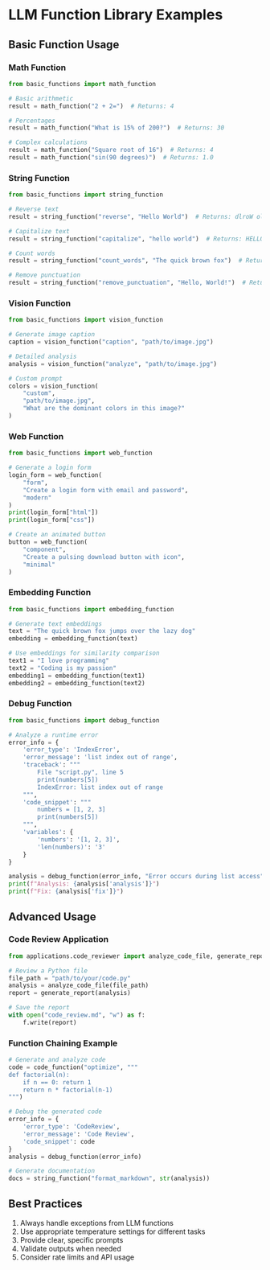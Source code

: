# LLM Function Library Examples

## Basic Function Usage

### Math Function
```python
from basic_functions import math_function

# Basic arithmetic
result = math_function("2 + 2=")  # Returns: 4

# Percentages
result = math_function("What is 15% of 200?")  # Returns: 30

# Complex calculations
result = math_function("Square root of 16")  # Returns: 4
result = math_function("sin(90 degrees)")  # Returns: 1.0
```

### String Function
```python
from basic_functions import string_function

# Reverse text
result = string_function("reverse", "Hello World")  # Returns: dlroW olleH

# Capitalize text
result = string_function("capitalize", "hello world")  # Returns: HELLO WORLD

# Count words
result = string_function("count_words", "The quick brown fox")  # Returns: 4

# Remove punctuation
result = string_function("remove_punctuation", "Hello, World!")  # Returns: Hello World
```

### Vision Function
```python
from basic_functions import vision_function

# Generate image caption
caption = vision_function("caption", "path/to/image.jpg")

# Detailed analysis
analysis = vision_function("analyze", "path/to/image.jpg")

# Custom prompt
colors = vision_function(
    "custom", 
    "path/to/image.jpg", 
    "What are the dominant colors in this image?"
)
```

### Web Function
```python
from basic_functions import web_function

# Generate a login form
login_form = web_function(
    "form",
    "Create a login form with email and password",
    "modern"
)
print(login_form["html"])
print(login_form["css"])

# Create an animated button
button = web_function(
    "component",
    "Create a pulsing download button with icon",
    "minimal"
)
```

### Embedding Function
```python
from basic_functions import embedding_function

# Generate text embeddings
text = "The quick brown fox jumps over the lazy dog"
embedding = embedding_function(text)

# Use embeddings for similarity comparison
text1 = "I love programming"
text2 = "Coding is my passion"
embedding1 = embedding_function(text1)
embedding2 = embedding_function(text2)
```

### Debug Function
```python
from basic_functions import debug_function

# Analyze a runtime error
error_info = {
    'error_type': 'IndexError',
    'error_message': 'list index out of range',
    'traceback': """
        File "script.py", line 5
        print(numbers[5])
        IndexError: list index out of range
    """,
    'code_snippet': """
        numbers = [1, 2, 3]
        print(numbers[5])
    """,
    'variables': {
        'numbers': '[1, 2, 3]',
        'len(numbers)': '3'
    }
}

analysis = debug_function(error_info, "Error occurs during list access")
print(f"Analysis: {analysis['analysis']}")
print(f"Fix: {analysis['fix']}")
```

## Advanced Usage

### Code Review Application
```python
from applications.code_reviewer import analyze_code_file, generate_report

# Review a Python file
file_path = "path/to/your/code.py"
analysis = analyze_code_file(file_path)
report = generate_report(analysis)

# Save the report
with open("code_review.md", "w") as f:
    f.write(report)
```

### Function Chaining Example
```python
# Generate and analyze code
code = code_function("optimize", """
def factorial(n):
    if n == 0: return 1
    return n * factorial(n-1)
""")

# Debug the generated code
error_info = {
    'error_type': 'CodeReview',
    'error_message': 'Code Review',
    'code_snippet': code
}
analysis = debug_function(error_info)

# Generate documentation
docs = string_function("format_markdown", str(analysis))
```

## Best Practices
1. Always handle exceptions from LLM functions
2. Use appropriate temperature settings for different tasks
3. Provide clear, specific prompts
4. Validate outputs when needed
5. Consider rate limits and API usage 